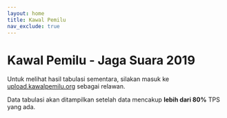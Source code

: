 ```yaml
---
layout: home
title: Kawal Pemilu
nav_exclude: true
---
```


# Kawal Pemilu - Jaga Suara 2019

<script type="text/javascript" src="https://www.gstatic.com/charts/loader.js"></script>

<div id="stat">
  <div id="chart"></div>
  <div id="desc" style="display: none">
    <p>
      Data yang terkumpul saat ini berjumlah<br/>
      <span id="cakupan"></span>
      dari
      <span id="ntps"></span>
      TPS
      (<span id="cov"></span>)
    </p>
  </div>
</div>

<script>kp_stat()</script>

Untuk melihat hasil tabulasi sementara, silakan masuk ke
<a href="https://upload.kawalpemilu.org" target="_blank">upload.kawalpemilu.org</a>
sebagai relawan.

Data tabulasi akan ditampilkan setelah data mencakup **lebih dari 80%** TPS yang ada.

